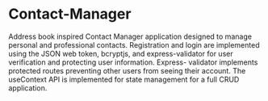 # Contact-Manager

Address book inspired Contact Manager application designed to manage personal and professional contacts. Registration and login are 
implemented using the JSON web token, bcryptjs, and express-validator for user verification and protecting user information. Express-
validator implements protected routes preventing other users from seeing their account. The useContext API is implemented for state management
for a full CRUD application. 
